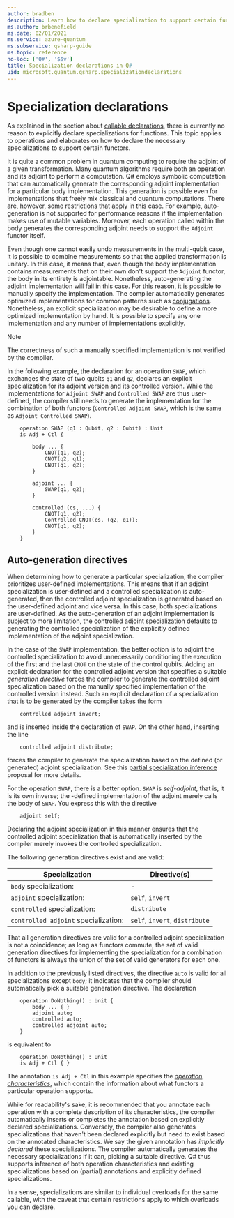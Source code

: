 ```yaml
---
author: bradben
description: Learn how to declare specialization to support certain functors in Q# operations.
ms.author: brbenefield
ms.date: 02/01/2021
ms.service: azure-quantum
ms.subservice: qsharp-guide
ms.topic: reference
no-loc: ['Q#', '$$v']
title: Specialization declarations in Q#
uid: microsoft.quantum.qsharp.specializationdeclarations
---
```


# Specialization declarations

As explained in the section about [callable declarations](xref:microsoft.quantum.qsharp.callabledeclarations#callable-declarations), there is currently no reason to explicitly declare specializations for functions. This topic applies to operations and elaborates on how to declare the necessary specializations to support certain functors.

It is quite a common problem in quantum computing to require the adjoint of a given transformation. Many quantum algorithms require both an operation and its adjoint to perform a computation.
Q# employs symbolic computation that can automatically generate the corresponding adjoint implementation for a particular body implementation. This generation is possible even for implementations that freely mix classical and quantum computations. There are, however, some restrictions that apply in this case. For example, auto-generation is not supported for performance reasons if the implementation makes use of mutable variables. Moreover, each operation called within the body  generates the corresponding adjoint needs to support the `Adjoint` functor itself.

Even though one cannot easily undo measurements in the multi-qubit case, it is possible to combine measurements so that the applied transformation is unitary. In this case, it means that, even though the body implementation contains measurements that on their own don't support the `Adjoint` functor, the body in its entirety is adjointable. Nonetheless, auto-generating the adjoint implementation will fail in this case. For this reason, it is possible to manually specify the implementation.
The compiler automatically generates optimized implementations for common patterns such as [conjugations](xref:microsoft.quantum.qsharp.conjugations#conjugations).
Nonetheless, an explicit specialization may be desirable to define a more optimized implementation by hand. It is possible to specify any one implementation and any number of implementations explicitly.

> [!NOTE]
> The correctness of such a manually specified implementation is not verified by the compiler.

In the following example, the declaration for an operation `SWAP`, which exchanges the state of two qubits `q1` and `q2`, declares an explicit specialization for its adjoint version and its controlled version. While the implementations for `Adjoint SWAP` and `Controlled SWAP` are thus user-defined, the compiler still needs to generate the implementation for the combination of both functors (`Controlled Adjoint SWAP`, which is the same as `Adjoint Controlled SWAP`).

```qsharp
    operation SWAP (q1 : Qubit, q2 : Qubit) : Unit
    is Adj + Ctl { 

        body ... {
            CNOT(q1, q2);
            CNOT(q2, q1);
            CNOT(q1, q2);
        }

        adjoint ... { 
            SWAP(q1, q2);
        }

        controlled (cs, ...) { 
            CNOT(q1, q2);
            Controlled CNOT(cs, (q2, q1));
            CNOT(q1, q2);            
        } 
    }

```

## Auto-generation directives

When determining how to generate a particular specialization, the compiler prioritizes user-defined implementations. This means that if an adjoint specialization is user-defined and a controlled specialization is auto-generated, then the controlled adjoint specialization is generated based on the user-defined adjoint and vice versa. In this case, both specializations are user-defined.
As the auto-generation of an adjoint implementation is subject to more limitation, the controlled adjoint specialization defaults to generating the controlled specialization of the explicitly defined implementation of the adjoint specialization.

In the case of the `SWAP` implementation, the better option is to adjoint the controlled specialization to avoid unnecessarily conditioning the execution of the first and the last `CNOT` on the state of the control qubits.
Adding an explicit declaration for the controlled adjoint version that specifies a suitable *generation directive* forces the compiler to generate the controlled adjoint specialization based on the manually specified implementation of the controlled version instead. Such an explicit declaration of a specialization that is to be generated by the compiler takes the form

```qsharp
    controlled adjoint invert;
```

and is inserted inside the declaration of `SWAP`.
On the other hand, inserting the line

```qsharp
    controlled adjoint distribute;
```

forces the compiler to generate the specialization based on the defined (or generated) adjoint specialization. See this [partial specialization inference](https://github.com/microsoft/qsharp-language/blob/main/Implemented/partial-specialization-inference.md)  proposal for more details.

For the operation `SWAP`, there is a better option. `SWAP` is *self-adjoint*, that is, it is its own inverse; the -defined implementation of the adjoint merely calls the body of `SWAP`. You express this with the directive

```qsharp
    adjoint self;
```

Declaring the adjoint specialization in this manner ensures that the controlled adjoint specialization that is automatically inserted by the compiler merely invokes the controlled specialization.

The following generation directives exist and are valid:

| Specialization | Directive(s) |
|---|---|
| `body` specialization: | -  |
| `adjoint` specialization: | `self`, `invert` |
| `controlled` specialization: | `distribute`  |
| `controlled adjoint` specialization: | `self`, `invert`, `distribute` |

That all generation directives are valid for a controlled adjoint specialization is not a coincidence; as long as functors commute, the set of valid generation directives for implementing the specialization for a combination of functors is always the union of the set of valid generators for each one.

In addition to the previously listed directives, the directive `auto` is valid for all specializations except `body`; it indicates that the compiler should automatically pick a suitable generation directive.
The declaration

```qsharp
    operation DoNothing() : Unit {
        body ... { }
        adjoint auto;
        controlled auto;
        controlled adjoint auto;
    }
```

is equivalent to

```qsharp
    operation DoNothing() : Unit 
    is Adj + Ctl { }
```

The annotation `is Adj + Ctl` in this example specifies the [*operation characteristics*](xref:microsoft.quantum.qsharp.operationsandfunctions#operation-characteristics), which contain the information about what functors a particular operation supports.

While for readability's sake, it is recommended that you annotate each operation with a complete description of its characteristics, the compiler automatically inserts or completes the annotation based on explicitly declared specializations. Conversely, the compiler also generates specializations that haven't been declared explicitly but need to exist based on the annotated characteristics. We say the given annotation has *implicitly declared* these specializations. The compiler automatically generates the necessary specializations if it can, picking a suitable directive.
Q# thus supports inference of both operation characteristics and existing specializations based on (partial) annotations and explicitly defined specializations.

In a sense, specializations are similar to individual overloads for the same callable, with the caveat that certain restrictions apply to which overloads you can declare. 


